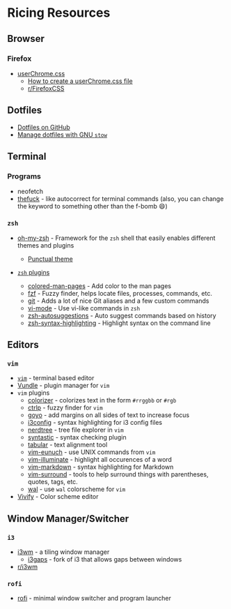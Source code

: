 # Ricing Resources

## Browser

### Firefox

- [userChrome.css](https://www.userchrome.org/)
  - [How to create a userChrome.css file](https://www.userchrome.org/how-create-userchrome-css.html)
  - [r/FirefoxCSS](https://www.reddit.com/r/FirefoxCSS/)

## Dotfiles

- [Dotfiles on GitHub](https://dotfiles.github.io/)
- [Manage dotfiles with GNU `stow`](https://alexpearce.me/2016/02/managing-dotfiles-with-stow/)

## Terminal

### Programs

- neofetch
- [thefuck](https://github.com/nvbn/thefuck) - like autocorrect for terminal commands (also, you can change the keyword to something other than the f-bomb :smile:)

### `zsh`
- [oh-my-zsh](https://github.com/robbyrussell/oh-my-zsh) - Framework for the `zsh` shell that easily enables different themes and plugins
  - [Punctual theme](https://github.com/dannynimmo/punctual-zsh-theme)

- [`zsh` plugins](https://github.com/robbyrussell/oh-my-zsh/tree/master/plugins)
  - [colored-man-pages](https://github.com/robbyrussell/oh-my-zsh/tree/master/plugins/colored-man-pages) - Add color to the man pages
  - [fzf](https://github.com/robbyrussell/oh-my-zsh/tree/master/plugins/fzf) - Fuzzy finder, helps locate files, processes, commands, etc.
  - [git](https://github.com/robbyrussell/oh-my-zsh/tree/master/plugins/git) - Adds a lot of nice Git aliases and a few custom commands
  - [vi-mode](https://github.com/robbyrussell/oh-my-zsh/tree/master/plugins/vi-mode) - Use vi-like commands in `zsh`
  - [zsh-autosuggestions](https://github.com/zsh-users/zsh-autosuggestions) - Auto suggest commands based on history
  - [zsh-syntax-highlighting](https://github.com/zsh-users/zsh-syntax-highlighting) - Highlight syntax on the command line

## Editors
### `vim`

- [`vim`](https://github.com/vim/vim) - terminal based editor
- [Vundle](https://github.com/VundleVim/Vundle.vim) - plugin manager for `vim`
- `vim` plugins
  - [colorizer](https://github.com/lilydjwg/colorizer) - colorizes text in the form `#rrggbb` or `#rgb`
  - [ctrlp](https://github.com/ctrlpvim/ctrlp.vim) - fuzzy finder for `vim`
  - [goyo](https://github.com/junegunn/goyo.vim) - add margins on all sides of text to increase focus
  - [i3config](https://github.com/mboughaba/i3config.vim) - syntax highlighting for i3 config files
  - [nerdtree](https://github.com/scrooloose/nerdtree) - tree file explorer in `vim`
  - [syntastic](https://github.com/scrooloose/syntastic) - syntax checking plugin
  - [tabular](https://github.com/godlygeek/tabular) - text alignment tool
  - [vim-eunuch](https://github.com/tpope/vim-eunuch) - use UNIX commands from `vim`
  - [vim-illuminate](https://github.com/RRethy/vim-illuminate) - highlight all occurences of a word
  - [vim-markdown](https://github.com/plasticboy/vim-markdown) - syntax highlighting for Markdown
  - [vim-surround](https://github.com/tpope/vim-surround) - tools to help surround things with parentheses, quotes, tags, etc.
  - [wal](https://github.com/dylanaraps/wal.vim) - use `wal` colorscheme for `vim`
- [Vivify](http://bytefluent.com/vivify/) - Color scheme editor

## Window Manager/Switcher

### `i3`

- [i3wm](https://i3wm.org/) - a tiling window manager
  - [i3gaps](https://github.com/Airblader/i3) - fork of i3 that allows gaps between windows
- [r/i3wm](https://www.reddit.com/r/i3wm/)

### `rofi`

- [rofi](https://github.com/davatorium/rofi) - minimal window switcher and program launcher
